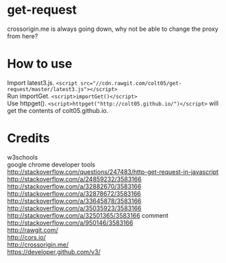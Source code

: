 # get-request
crossorigin.me is always going down, why not be able to change the proxy from here?
# How to use
Import latest3.js. `<script src="//cdn.rawgit.com/colt05/get-request/master/latest3.js"></script>`  
Run importGet. `<script>importGet()</script>`  
Use httpget(). `<script>httpget("http://colt05.github.io/")</script>` will get the contents of colt05.github.io.  
# Credits
w3schools  
google chrome developer tools  
http://stackoverflow.com/questions/247483/http-get-request-in-javascript  
http://stackoverflow.com/a/24859232/3583166  
http://stackoverflow.com/a/32882670/3583166  
http://stackoverflow.com/a/32878672/3583166  
http://stackoverflow.com/a/33645878/3583166  
http://stackoverflow.com/a/35035923/3583166  
http://stackoverflow.com/a/32501365/3583166 comment  
http://stackoverflow.com/a/950146/3583166  
http://rawgit.com/  
http://cors.io/  
http://crossorigin.me/  
https://developer.github.com/v3/  
